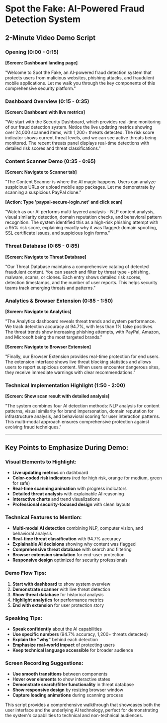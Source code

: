 # Spot the Fake: AI-Powered Fraud Detection System
## 2-Minute Video Demo Script

### Opening (0:00 - 0:15)
**[Screen: Dashboard landing page]**

"Welcome to Spot the Fake, an AI-powered fraud detection system that protects users from malicious websites, phishing attacks, and fraudulent mobile applications. Let me walk you through the key components of this comprehensive security platform."

### Dashboard Overview (0:15 - 0:35)
**[Screen: Dashboard with live metrics]**

"We start with the Security Dashboard, which provides real-time monitoring of our fraud detection system. Notice the live updating metrics showing over 24,000 scanned items, with 1,200+ threats detected. The risk score indicator shows current threat levels, and we can see active threats being monitored. The recent threats panel displays real-time detections with detailed risk scores and threat classifications."

### Content Scanner Demo (0:35 - 0:65)
**[Screen: Navigate to Scanner tab]**

"The Content Scanner is where the AI magic happens. Users can analyze suspicious URLs or upload mobile app packages. Let me demonstrate by scanning a suspicious PayPal clone."

**[Action: Type 'paypal-secure-login.net' and click scan]**

"Watch as our AI performs multi-layered analysis - NLP content analysis, visual similarity detection, domain reputation checks, and behavioral pattern recognition. The system identified this as a high-risk phishing attempt with a 95% risk score, explaining exactly why it was flagged: domain spoofing, SSL certificate issues, and suspicious login forms."

### Threat Database (0:65 - 0:85)
**[Screen: Navigate to Threat Database]**

"Our Threat Database maintains a comprehensive catalog of detected fraudulent content. You can search and filter by threat type - phishing, malware, scams, or clones. Each entry shows detailed risk scores, detection timestamps, and the number of user reports. This helps security teams track emerging threats and patterns."

### Analytics & Browser Extension (0:85 - 1:50)
**[Screen: Navigate to Analytics]**

"The Analytics dashboard reveals threat trends and system performance. We track detection accuracy at 94.7%, with less than 1% false positives. The threat trends show increasing phishing attempts, with PayPal, Amazon, and Microsoft being the most targeted brands."

**[Screen: Navigate to Browser Extension]**

"Finally, our Browser Extension provides real-time protection for end users. The extension interface shows live threat blocking statistics and allows users to report suspicious content. When users encounter dangerous sites, they receive immediate warnings with clear recommendations."

### Technical Implementation Highlight (1:50 - 2:00)
**[Screen: Show scan result with detailed analysis]**

"The system combines four AI detection methods: NLP analysis for content patterns, visual similarity for brand impersonation, domain reputation for infrastructure analysis, and behavioral scoring for user interaction patterns. This multi-modal approach ensures comprehensive protection against evolving fraud techniques."

---

## Key Points to Emphasize During Demo:

### Visual Elements to Highlight:
- **Live updating metrics** on dashboard
- **Color-coded risk indicators** (red for high risk, orange for medium, green for safe)
- **Real-time scanning animation** with progress indicators
- **Detailed threat analysis** with explainable AI reasoning
- **Interactive charts** and trend visualizations
- **Professional security-focused design** with clean layouts

### Technical Features to Mention:
- **Multi-modal AI detection** combining NLP, computer vision, and behavioral analysis
- **Real-time threat classification** with 94.7% accuracy
- **Explainable AI decisions** showing why content was flagged
- **Comprehensive threat database** with search and filtering
- **Browser extension simulation** for end-user protection
- **Responsive design** optimized for security professionals

### Demo Flow Tips:
1. **Start with dashboard** to show system overview
2. **Demonstrate scanner** with live threat detection
3. **Show threat database** for historical analysis
4. **Highlight analytics** for performance metrics
5. **End with extension** for user protection story

### Speaking Tips:
- **Speak confidently** about the AI capabilities
- **Use specific numbers** (94.7% accuracy, 1,200+ threats detected)
- **Explain the "why"** behind each detection
- **Emphasize real-world impact** of protecting users
- **Keep technical language accessible** for broader audience

### Screen Recording Suggestions:
- **Use smooth transitions** between components
- **Hover over elements** to show interactive states
- **Demonstrate search/filter functionality** in threat database
- **Show responsive design** by resizing browser window
- **Capture loading animations** during scanning process

This script provides a comprehensive walkthrough that showcases both the user interface and the underlying AI technology, perfect for demonstrating the system's capabilities to technical and non-technical audiences.